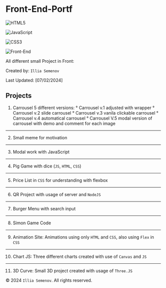 # Front-End-Portf

![HTML5](https://img.shields.io/badge/html5-%23E34F26.svg?style=for-the-badge&logo=html5&logoColor=white)

![JavaScript](https://img.shields.io/badge/javascript-%23323330.svg?style=for-the-badge&logo=javascript&logoColor=%23F7DF1E)

![CSS3](https://img.shields.io/badge/css3-%231572B6.svg?style=for-the-badge&logo=css3&logoColor=white)

![Front-End](https://abbtech.az/storage/uploads/files/1687508692_1615533694-frontendd.svg)

All different small Project in Front:

Created by: `Illia Semenov`

Last Updated: [07/02/2024]

## Projects

1. Carrousel 5 different versions:
  ° Carrousel v.1 adjusted with wrapper
  ° Carrousel v.2 slide carrousel
  ° Carrousel v.3 vanila clickable carrousel
  ° Carrousel v.4 automatical carrousel
  ° Carrousel V.5 modal version of carrousel with demo and comment for each image

- - -

2. Small meme for motivation

- - -

3. Modal work with JavaScript

- - -

4. Pig Game with dice (`JS`, `HTML`, `CSS`)

- - -

5. Price List in `CSS` for understanding with flexbox

- - -

6. QR Project with usage of server and `NodeJS`

- - -

7. Burger Menu with search input

- - -

8. Simon Game Code

- - -

9. Animation Site: Animations using only `HTML` and `CSS`, also using `Flex` in `CSS`

- - -

10. Chart JS: Three different charts created with use of `Canvas` and `JS`

- - -

11. 3D Curve: Small 3D project created with usage of `Three.JS`

© 2024 `Illia Semenov`. All rights reserved.
